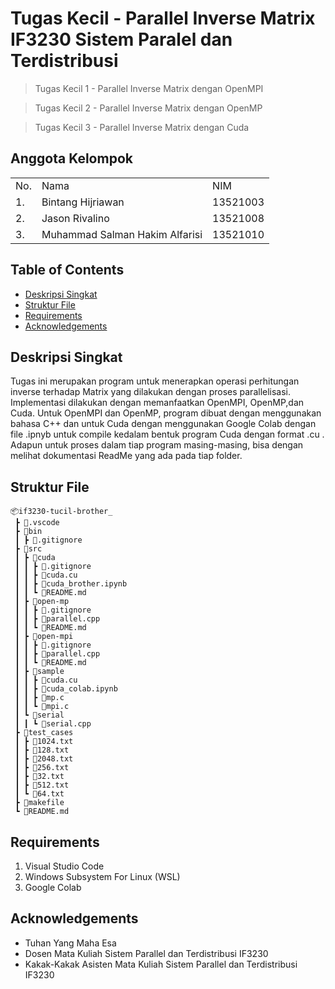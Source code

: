 # Tugas Kecil - Parallel Inverse Matrix IF3230 Sistem Paralel dan Terdistribusi
> Tugas Kecil 1 - Parallel Inverse Matrix dengan OpenMPI

> Tugas Kecil 2 - Parallel Inverse Matrix dengan OpenMP

> Tugas Kecil 3 - Parallel Inverse Matrix dengan Cuda

## Anggota Kelompok
<table>
    <tr>
        <td>No.</td>
        <td>Nama</td>
        <td>NIM</td>
    </tr>
    <tr>
        <td>1.</td>
        <td>Bintang Hijriawan</td>
        <td>13521003</td>
    </tr>
    <tr>
        <td>2.</td>
        <td>Jason Rivalino</td>
        <td>13521008</td>
    </tr>
    <tr>
        <td>3.</td>
        <td>Muhammad Salman Hakim Alfarisi</td>
        <td>13521010</td>
    </tr>
</table>


## Table of Contents
* [Deskripsi Singkat](#deskripsi-singkat)
* [Struktur File](#struktur-file)
* [Requirements](#requirements)
* [Acknowledgements](#acknowledgements)

## Deskripsi Singkat
Tugas ini merupakan program untuk menerapkan operasi perhitungan inverse terhadap Matrix yang dilakukan dengan proses parallelisasi. Implementasi dilakukan dengan memanfaatkan OpenMPI, OpenMP,dan Cuda. Untuk OpenMPI dan OpenMP, program dibuat dengan menggunakan bahasa C++ dan untuk Cuda dengan menggunakan Google Colab dengan file .ipnyb untuk compile kedalam bentuk program Cuda dengan format .cu . Adapun untuk proses dalam tiap program masing-masing, bisa dengan melihat dokumentasi ReadMe yang ada pada tiap folder.

## Struktur File
```
📦if3230-tucil-brother_
 ┣ 📂.vscode
 ┣ 📂bin
 ┃ ┣ 📜.gitignore
 ┣ 📂src
 ┃ ┣ 📂cuda
 ┃ ┃ ┣ 📜.gitignore
 ┃ ┃ ┣ 📜cuda.cu
 ┃ ┃ ┣ 📜cuda_brother.ipynb
 ┃ ┃ ┗ 📜README.md
 ┃ ┣ 📂open-mp
 ┃ ┃ ┣ 📜.gitignore
 ┃ ┃ ┣ 📜parallel.cpp
 ┃ ┃ ┗ 📜README.md
 ┃ ┣ 📂open-mpi
 ┃ ┃ ┣ 📜.gitignore
 ┃ ┃ ┣ 📜parallel.cpp
 ┃ ┃ ┗ 📜README.md
 ┃ ┣ 📂sample
 ┃ ┃ ┣ 📜cuda.cu
 ┃ ┃ ┣ 📜cuda_colab.ipynb
 ┃ ┃ ┣ 📜mp.c
 ┃ ┃ ┗ 📜mpi.c
 ┃ ┗ 📂serial
 ┃ ┃ ┗ 📜serial.cpp
 ┣ 📂test_cases
 ┃ ┣ 📜1024.txt
 ┃ ┣ 📜128.txt
 ┃ ┣ 📜2048.txt
 ┃ ┣ 📜256.txt
 ┃ ┣ 📜32.txt
 ┃ ┣ 📜512.txt
 ┃ ┗ 📜64.txt
 ┣ 📜makefile
 ┗ 📜README.md
```
 
## Requirements
1. Visual Studio Code
2. Windows Subsystem For Linux (WSL)
3. Google Colab
   
## Acknowledgements
- Tuhan Yang Maha Esa
- Dosen Mata Kuliah Sistem Parallel dan Terdistribusi IF3230
- Kakak-Kakak Asisten Mata Kuliah Sistem Parallel dan Terdistribusi IF3230
